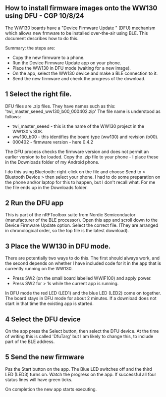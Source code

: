 ## How to install firmware images onto the WW130 using DFU - CGP 10/8/24

The WW130 boards have a "Device Firmware Update " (DFU) mechanism which allows new frmware to be installed
over-the-air using BLE. This document describes how to do this.

Summary: the steps are:
- Copy the new firmware to a phone. 
- Run the Device Firmware Update app on your phone.
- Place the WW130 in DFU mode (waiting for a new image).
- On the app, select the WW130 device and make a BLE connection to it.
- Send the new firmware and check the progress of the download.

1 Select the right file.
------------------------
DFU files are .zip files. They have names such as this: 'twi_master_seeed_ww130_b00_000402.zip' 
The file name is understood as follows:
- twi_master_seeed - this is the name of the WW130 project in the WW130's SDK.
- ww130_b00 - this identifies the board type (ww130) and revision (b00).
- 000402 - firmware version - here 0.4.2

The DFU process checks the firmware version and does not permit an earlier version to be loaded.
Copy the .zip file to your phone - I place these in the Downloads folder of my Android phone.

I do this using Bluetooth: right-click on the file and choose 
Send to > Bluetooth Device > then select your phone. I had to do some preparation on the phone 
and/or laptop for this to happen, but I don't recall what. For me the file ends up in the Downloads folder.

2 Run the DFU app
-----------------
This is part of the nRFToolbox suite from Nordic Semiconductor (manufacturer of the BLE processor).
Open this app and scroll down to the Device Firmware Update option.
Select the correct file. (They are arranged in chronological order, so the top file is the latest download).

3	Place the WW130 in DFU mode.
---------------------------------
There are potentially two ways to do this. The first should always work, and the second depends on whether
I have included code for it in the app that is currently running on the WW130.
- Press SW2 (on the small board labelled WWIF100) and apply power.
- Press SW2 for > 1s while the current app is running. 

In DFU mode the red LED (LED1) and the blue LED (LED2) come on together. The board stays in DFU mode for about 2 minutes.
If a download does not start in that time the existing app is started.

4	Select the DFU device
----------------------------
On the app press the Select button, then select the DFU device. At the time of writing this is called 'DfuTarg'
but I am likely to change this, to include part of the BLE address.

5 Send the new firmware
-------------------------
Pss the Start button on the app. The Blue LED switches off and the third LED (LED3) turns on. 
Watch the progress on the app. If successful all four status lines will have green ticks.

On completion the new app starts executing.





